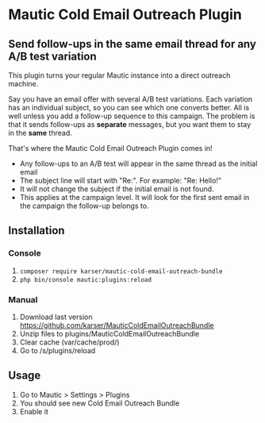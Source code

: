 # Mautic Cold Email Outreach Plugin

## Send follow-ups in the same email thread for any A/B test variation

This plugin turns your regular Mautic instance into a direct outreach machine.

Say you have an email offer with several A/B test variations.
Each variation has an individual subject, so you can see which one converts better.
All is well unless you add a follow-up sequence to this campaign.
The problem is that it sends follow-ups as **separate** messages, but you want them to stay in the **same** thread.

That's where the Mautic Cold Email Outreach Plugin comes in!
- Any follow-ups to an A/B test will appear in the same thread as the initial email
- The subject line will start with "Re:". For example: "Re: Hello!"
- It will not change the subject if the initial email is not found. 
- This applies at the campaign level. It will look for the first sent email in the campaign the follow-up belongs to.


## Installation

### Console

1. `composer require karser/mautic-cold-email-outreach-bundle`
2. `php bin/console mautic:plugins:reload`

### Manual

1. Download last version https://github.com/karser/MauticColdEmailOutreachBundle
2. Unzip files to plugins/MauticColdEmailOutreachBundle
3. Clear cache (var/cache/prod/)
4. Go to /s/plugins/reload

## Usage

1. Go to Mautic > Settings > Plugins
2. You should see new Cold Email Outreach Bundle 
3. Enable it
